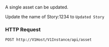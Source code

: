 A single asset can be updated.

Update the name of Story:1234 to `Updated Story`

### HTTP Request

`POST http://V1Host/V1Instance/api/asset`
